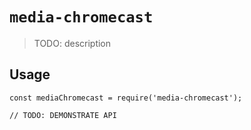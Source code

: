 # `media-chromecast`

> TODO: description

## Usage

```
const mediaChromecast = require('media-chromecast');

// TODO: DEMONSTRATE API
```
